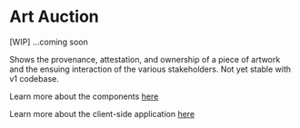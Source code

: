 # Art Auction

[WIP]
...coming soon

Shows the provenance, attestation, and ownership of a piece of artwork and the
ensuing interaction of the various stakeholders.  Not yet stable with v1 codebase.

Learn more about the components [here](https://github.com/ITPeople-Blockchain/auction)

Learn more about the client-side application [here](https://github.com/ITPeople-Blockchain/auction-app)
